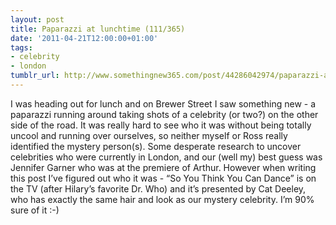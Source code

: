 ```yaml
---
layout: post
title: Paparazzi at lunchtime (111/365)
date: '2011-04-21T12:00:00+01:00'
tags:
- celebrity
- london
tumblr_url: http://www.somethingnew365.com/post/44286042974/paparazzi-at-lunchtime-111365
---
```

I was heading out for lunch and on Brewer Street I saw something new - a paparazzi running around taking shots of a celebrity (or two?) on the other side of the road.
It was really hard to see who it was without being totally uncool and running over ourselves, so neither myself or Ross really identified the mystery person(s). Some desperate research to uncover celebrities who were currently in London, and our (well my) best guess was Jennifer Garner who was at the premiere of Arthur.
However when writing this post I’ve figured out who it was - “So You Think You Can Dance” is on the TV (after Hilary’s favorite Dr. Who) and it’s presented by Cat Deeley, who has exactly the same hair and look as our mystery celebrity. I’m 90% sure of it :-)
